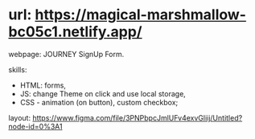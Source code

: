 # url: https://magical-marshmallow-bc05c1.netlify.app/

webpage: JOURNEY SignUp Form.

skills:

-   HTML: forms,
-   JS: change Theme on click and use local storage,
-   CSS - animation (on button), custom checkbox;

layout: https://www.figma.com/file/3PNPbpcJmlUFv4exvGliij/Untitled?node-id=0%3A1

